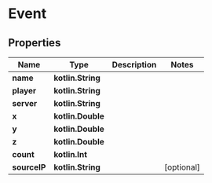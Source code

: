 
# Event

## Properties
Name | Type | Description | Notes
------------ | ------------- | ------------- | -------------
**name** | **kotlin.String** |  | 
**player** | **kotlin.String** |  | 
**server** | **kotlin.String** |  | 
**x** | **kotlin.Double** |  | 
**y** | **kotlin.Double** |  | 
**z** | **kotlin.Double** |  | 
**count** | **kotlin.Int** |  | 
**sourceIP** | **kotlin.String** |  |  [optional]



